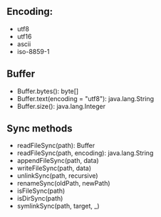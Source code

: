 ## Encoding:

- utf8
- utf16
- ascii
- iso-8859-1

## Buffer

- Buffer.bytes(): byte[]
- Buffer.text(encoding = "utf8"): java.lang.String
- Buffer.size(): java.lang.Integer

## Sync methods

- readFileSync(path): Buffer
- readFileSync(path, encoding): java.lang.String
- appendFileSync(path, data)
- writeFileSync(path, data)
- unlinkSync(path, recursive)
- renameSync(oldPath, newPath)
- isFileSync(path)
- isDirSync(path)
- symlinkSync(path, target, \_)
